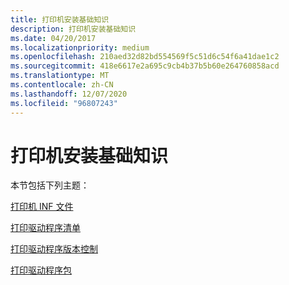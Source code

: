 ```yaml
---
title: 打印机安装基础知识
description: 打印机安装基础知识
ms.date: 04/20/2017
ms.localizationpriority: medium
ms.openlocfilehash: 210aed32d82bd554569f5c51d6c54f6a41dae1c2
ms.sourcegitcommit: 418e6617e2a695c9cb4b37b5b60e264760858acd
ms.translationtype: MT
ms.contentlocale: zh-CN
ms.lasthandoff: 12/07/2020
ms.locfileid: "96807243"
---
```

# <a name="printer-installation-basics"></a>打印机安装基础知识


本节包括下列主题：

[打印机 INF 文件](printer-inf-files.md)

[打印驱动程序清单](print-driver-manifests.md)

[打印驱动程序版本控制](print-driver-versioning.md)

[打印驱动程序包](print-driver-packages.md)

 

 




